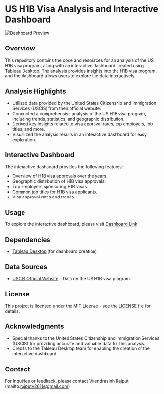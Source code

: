 # US H1B Visa Analysis and Interactive Dashboard

![Dashboard Preview](https://github.com/vrajput1434/US_H1b_Visa_Analysis/assets/82055256/3cf80766-bcbb-4507-9b89-50abe8f2a71b)

## Overview

This repository contains the code and resources for an analysis of the US H1B visa program, along with an interactive dashboard created using Tableau Desktop. The analysis provides insights into the H1B visa program, and the dashboard allows users to explore the data interactively.

## Analysis Highlights

- Utilized data provided by the United States Citizenship and Immigration Services (USCIS) from their official website.
- Conducted a comprehensive analysis of the US H1B visa program, including trends, statistics, and geographic distribution.
- Derived key insights related to visa approval rates, top employers, job titles, and more.
- Visualized the analysis results in an interactive dashboard for easy exploration.

## Interactive Dashboard

The interactive dashboard provides the following features:

- Overview of H1B visa approvals over the years.
- Geographic distribution of H1B visa approvals.
- Top employers sponsoring H1B visas.
- Common job titles for H1B visa applicants.
- Visa approval rates and trends.

## Usage

To explore the interactive dashboard, please visit [Dashboard Link](https://public.tableau.com/views/USH1Analysis/Dashboard12?:language=en-US&publish=yes&:display_count=n&:origin=viz_share_link).

## Dependencies

- [Tableau Desktop](https://www.tableau.com/products/desktop) (for dashboard creation)

## Data Sources

- [USCIS Official Website](https://www.uscis.gov/tools/reports-and-studies/h-1b-employer-data-hub) - Data on the US H1B visa program.

## License

This project is licensed under the MIT License - see the [LICENSE](LICENSE) file for details.

## Acknowledgments

- Special thanks to the United States Citizenship and Immigration Services (USCIS) for providing accurate and valuable data for this analysis.
- Credits to the Tableau Desktop team for enabling the creation of the interactive dashboard.

## Contact

For inquiries or feedback, please contact Virendrasinh Rajput (mailto:rajputv2611@gmail.com)

